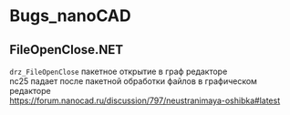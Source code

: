 # Bugs_nanoCAD
## FileOpenClose.NET
`drz_FileOpenClose` пакетное открытие в граф редакторе \
nc25 падает после пакетной обработки файлов в графическом редакторе \
https://forum.nanocad.ru/discussion/797/neustranimaya-oshibka#latest


